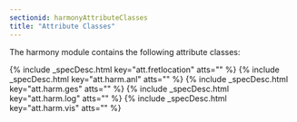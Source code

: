 ```yaml
---
sectionid: harmonyAttributeClasses
title: "Attribute Classes"
---
```




The harmony module contains the following attribute classes:



{% include _specDesc.html key="att.fretlocation" atts="" %}
{% include _specDesc.html key="att.harm.anl" atts="" %}
{% include _specDesc.html key="att.harm.ges" atts="" %}
{% include _specDesc.html key="att.harm.log" atts="" %}
{% include _specDesc.html key="att.harm.vis" atts="" %}



